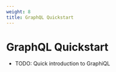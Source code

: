 ```yaml
---
weight: 8
title: GraphQL Quickstart
---
```


# GraphQL Quickstart

* TODO: Quick introduction to GraphiQL
